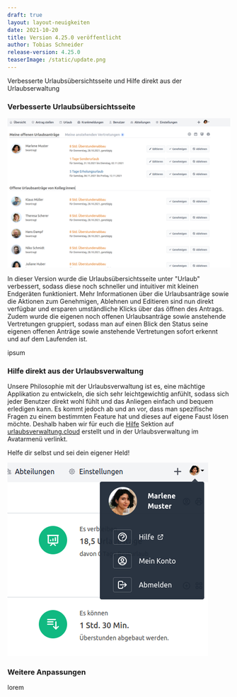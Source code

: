 ```yaml
---
draft: true
layout: layout-neuigkeiten
date: 2021-10-20
title: Version 4.25.0 veröffentlicht
author: Tobias Schneider
release-version: 4.25.0
teaserImage: /static/update.png
---
```


Verbesserte Urlaubsübersichtsseite und Hilfe direkt aus der Urlaubserwaltung

<!-- more -->

### Verbesserte Urlaubsübersichtsseite

<div class="flex space-x-8">
  <div>
    <img src="vacation-overview.png" alt="Neue Urlaubsübersichtsseite auf dem Desktop">
  </div>
  <div class="max-w-lg">
    <p class="mb-4">
      In dieser Version wurde die Urlaubsübersichtsseite unter "Urlaub" verbessert, sodass diese noch schneller und 
      intuitiver mit kleinen Endgeräten funktioniert. Mehr Informationen über die Urlaubsanträge sowie die Aktionen zum
      Genehmigen, Ablehnen und Editieren sind nun direkt verfügbar und ersparen umständliche Klicks über das öffnen des Antrags.
      <br/>
      Zudem wurde die eigenen noch offenen Urlaubsanträge sowie anstehende Vertretungen gruppiert, sodass man auf
      einen Blick den Status seine eigenen offenen Anträge sowie anstehende Vertretungen sofort erkennt und auf dem Laufenden ist. 
    </p>
    <p>
      ipsum
    </p>
  </div>
</div>

### Hilfe direkt aus der Urlaubsverwaltung

<div class="flex space-x-8">
  <div class="max-w-lg">
    <p class="mb-4">
      Unsere Philosophie mit der Urlaubsverwaltung ist es, eine mächtige Applikation zu entwickeln, die sich
      sehr leichtgewichtig anfühlt, sodass sich jeder Benutzer direkt wohl fühlt und das Anliegen einfach und
      bequem erledigen kann. Es kommt jedoch ab und an vor, dass man spezifische Fragen zu einem bestimmten Feature
      hat und dieses auf eigene Faust lösen möchte. Deshalb haben wir für euch die <a href="/hilfe">Hilfe</a> Sektion auf 
      <a href="/hilfe">urlaubsverwaltung.cloud</a> erstellt und in der Urlaubsverwaltung im Avatarmenü verlinkt.
    </p>
    <p>
      Helfe dir selbst und sei dein eigener Held!
    </p>
  </div>
  <div>
    <img src="hilfe.png" alt="Hilfe über das Avatarmenü">
  </div>
</div>

### Weitere Anpassungen

<div class="flex space-x-8">
  <div class="max-w-lg">
    <p class="mb-4">
      lorem
    </p>
  </div>
</div>
